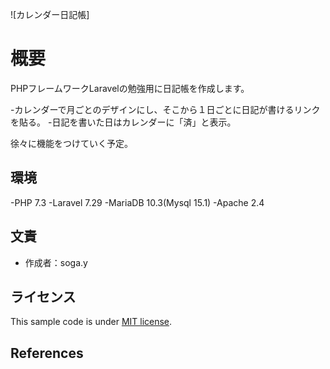![カレンダー日記帳]

# 概要

PHPフレームワークLaravelの勉強用に日記帳を作成します。

-カレンダーで月ごとのデザインにし、そこから１日ごとに日記が書けるリンクを貼る。
-日記を書いた日はカレンダーに「済」と表示。

徐々に機能をつけていく予定。

## 環境

-PHP 7.3
-Laravel 7.29
-MariaDB 10.3(Mysql 15.1)
-Apache 2.4

## 文責

* 作成者：soga.y

## ライセンス

This sample code is under [MIT license](https://en.wikipedia.org/wiki/MIT_License).

## References

